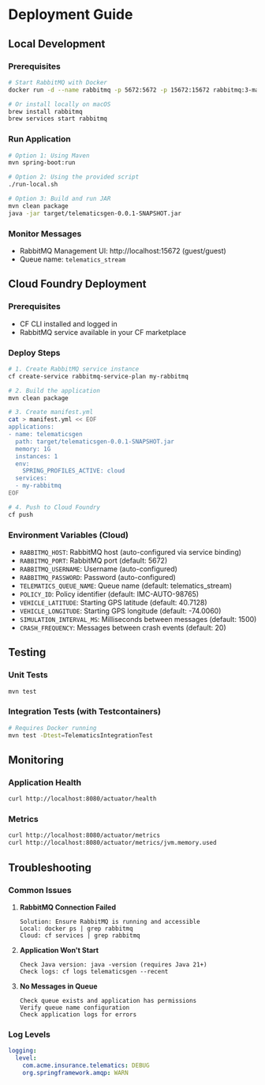 # Deployment Guide

## Local Development

### Prerequisites
```bash
# Start RabbitMQ with Docker
docker run -d --name rabbitmq -p 5672:5672 -p 15672:15672 rabbitmq:3-management

# Or install locally on macOS
brew install rabbitmq
brew services start rabbitmq
```

### Run Application
```bash
# Option 1: Using Maven
mvn spring-boot:run

# Option 2: Using the provided script
./run-local.sh

# Option 3: Build and run JAR
mvn clean package
java -jar target/telematicsgen-0.0.1-SNAPSHOT.jar
```

### Monitor Messages
- RabbitMQ Management UI: http://localhost:15672 (guest/guest)
- Queue name: `telematics_stream`

## Cloud Foundry Deployment

### Prerequisites
- CF CLI installed and logged in
- RabbitMQ service available in your CF marketplace

### Deploy Steps
```bash
# 1. Create RabbitMQ service instance
cf create-service rabbitmq-service-plan my-rabbitmq

# 2. Build the application
mvn clean package

# 3. Create manifest.yml
cat > manifest.yml << EOF
applications:
- name: telematicsgen
  path: target/telematicsgen-0.0.1-SNAPSHOT.jar
  memory: 1G
  instances: 1
  env:
    SPRING_PROFILES_ACTIVE: cloud
  services:
  - my-rabbitmq
EOF

# 4. Push to Cloud Foundry
cf push
```

### Environment Variables (Cloud)
- `RABBITMQ_HOST`: RabbitMQ host (auto-configured via service binding)
- `RABBITMQ_PORT`: RabbitMQ port (default: 5672)
- `RABBITMQ_USERNAME`: Username (auto-configured)
- `RABBITMQ_PASSWORD`: Password (auto-configured)
- `TELEMATICS_QUEUE_NAME`: Queue name (default: telematics_stream)
- `POLICY_ID`: Policy identifier (default: IMC-AUTO-98765)
- `VEHICLE_LATITUDE`: Starting GPS latitude (default: 40.7128)
- `VEHICLE_LONGITUDE`: Starting GPS longitude (default: -74.0060)
- `SIMULATION_INTERVAL_MS`: Milliseconds between messages (default: 1500)
- `CRASH_FREQUENCY`: Messages between crash events (default: 20)

## Testing

### Unit Tests
```bash
mvn test
```

### Integration Tests (with Testcontainers)
```bash
# Requires Docker running
mvn test -Dtest=TelematicsIntegrationTest
```

## Monitoring

### Application Health
```bash
curl http://localhost:8080/actuator/health
```

### Metrics
```bash
curl http://localhost:8080/actuator/metrics
curl http://localhost:8080/actuator/metrics/jvm.memory.used
```

## Troubleshooting

### Common Issues

1. **RabbitMQ Connection Failed**
   ```
   Solution: Ensure RabbitMQ is running and accessible
   Local: docker ps | grep rabbitmq
   Cloud: cf services | grep rabbitmq
   ```

2. **Application Won't Start**
   ```
   Check Java version: java -version (requires Java 21+)
   Check logs: cf logs telematicsgen --recent
   ```

3. **No Messages in Queue**
   ```
   Check queue exists and application has permissions
   Verify queue name configuration
   Check application logs for errors
   ```

### Log Levels
```yaml
logging:
  level:
    com.acme.insurance.telematics: DEBUG
    org.springframework.amqp: WARN
```